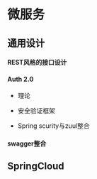 # 微服务

## 通用设计

#### REST风格的接口设计

#### Auth 2.0

* 理论
* 安全验证框架

* Spring scurity与zuul整合

#### swagger整合

## SpringCloud






